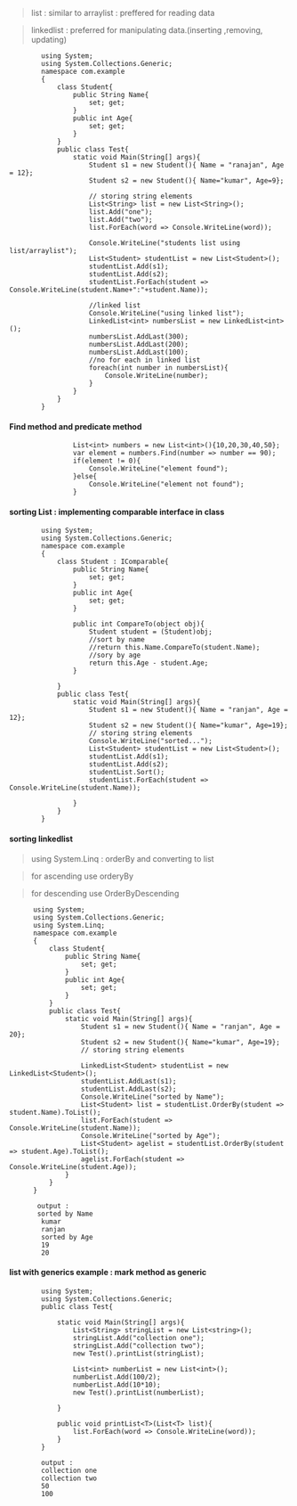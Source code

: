 > list : similar to arraylist : preffered for reading data

> linkedlist : preferred for manipulating data.(inserting ,removing, updating)


            using System;  
            using System.Collections.Generic;
            namespace com.example  
            {                            
                class Student{
                    public String Name{
                        set; get;
                    }
                    public int Age{
                        set; get;
                    }
                }
                public class Test{
                    static void Main(String[] args){
                        Student s1 = new Student(){ Name = "ranajan", Age = 12};
                        Student s2 = new Student(){ Name="kumar", Age=9};
                        
                        // storing string elements
                        List<String> list = new List<String>();
                        list.Add("one");
                        list.Add("two");                
                        list.ForEach(word => Console.WriteLine(word));
                        
                        Console.WriteLine("students list using list/arraylist");
                        List<Student> studentList = new List<Student>();
                        studentList.Add(s1);
                        studentList.Add(s2);
                        studentList.ForEach(student => Console.WriteLine(student.Name+":"+student.Name));
                        
                        //linked list
                        Console.WriteLine("using linked list");
                        LinkedList<int> numbersList = new LinkedList<int>();
                        numbersList.AddLast(300);
                        numbersList.AddLast(200);
                        numbersList.AddLast(100);
                        //no for each in linked list                
                        foreach(int number in numbersList){
                            Console.WriteLine(number);
                        }                
                    }
                }     
            }             



#### Find method and predicate method
            

                    List<int> numbers = new List<int>(){10,20,30,40,50};
                    var element = numbers.Find(number => number == 90);
                    if(element != 0){
                        Console.WriteLine("element found");
                    }else{
                        Console.WriteLine("element not found");
                    }
        




####   sorting List : implementing comparable interface in class
            
            using System;  
            using System.Collections.Generic;
            namespace com.example  
            {                            
                class Student : IComparable{
                    public String Name{
                        set; get;
                    }
                    public int Age{
                        set; get;
                    }

                    public int CompareTo(object obj){
                        Student student = (Student)obj;
                        //sort by name
                        //return this.Name.CompareTo(student.Name);    
                        //sory by age
                        return this.Age - student.Age;
                    }

                }
                public class Test{
                    static void Main(String[] args){
                        Student s1 = new Student(){ Name = "ranjan", Age = 12};
                        Student s2 = new Student(){ Name="kumar", Age=19};
                        // storing string elements
                        Console.WriteLine("sorted...");
                        List<Student> studentList = new List<Student>();
                        studentList.Add(s1);
                        studentList.Add(s2);
                        studentList.Sort();
                        studentList.ForEach(student => Console.WriteLine(student.Name));

                    }
                }     
            }             


#### sorting linkedlist

> using System.Linq : orderBy and converting to list

> for ascending use orderyBy
 
> for descending use OrderByDescending 

          using System;  
          using System.Collections.Generic;
          using System.Linq;
          namespace com.example  
          {                            
              class Student{
                  public String Name{
                      set; get;
                  }
                  public int Age{
                      set; get;
                  }
              }
              public class Test{
                  static void Main(String[] args){
                      Student s1 = new Student(){ Name = "ranjan", Age = 20};
                      Student s2 = new Student(){ Name="kumar", Age=19};
                      // storing string elements

                      LinkedList<Student> studentList = new LinkedList<Student>();
                      studentList.AddLast(s1);
                      studentList.AddLast(s2);                
                      Console.WriteLine("sorted by Name");                
                      List<Student> list = studentList.OrderBy(student => student.Name).ToList();
                      list.ForEach(student => Console.WriteLine(student.Name));   
                      Console.WriteLine("sorted by Age");                
                      List<Student> agelist = studentList.OrderBy(student => student.Age).ToList();
                      agelist.ForEach(student => Console.WriteLine(student.Age));   
                  }
              }     
          }             

           output :
           sorted by Name
            kumar
            ranjan
            sorted by Age
            19
            20

#### list with generics example : mark method as generic

            using System;
            using System.Collections.Generic;
            public class Test{

                static void Main(String[] args){
                    List<String> stringList = new List<string>();
                    stringList.Add("collection one");
                    stringList.Add("collection two");
                    new Test().printList(stringList);

                    List<int> numberList = new List<int>();
                    numberList.Add(100/2);
                    numberList.Add(10*10);
                    new Test().printList(numberList);

                }

                public void printList<T>(List<T> list){
                    list.ForEach(word => Console.WriteLine(word));
                }
            }                     

            output : 
            collection one
            collection two
            50
            100
